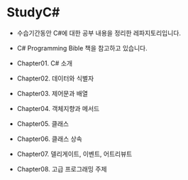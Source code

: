 # StudyC#

- 수습기간동안 C#에 대한 공부 내용을 정리한 레파지토리입니다.
- C# Programming Bible 책을 참고하고 있습니다.




-  Chapter01. C# 소개
-  Chapter02. 데이터와 식별자
-  Chapter03. 제어문과 배열
-  Chapter04. 객체지향과 메서드
-  Chapter05. 클래스
-  Chapter06. 클래스 상속
-  Chapter07. 델리게이트, 이벤트, 어트리뷰트
-  Chapter08. 고급 프로그래밍 주제
